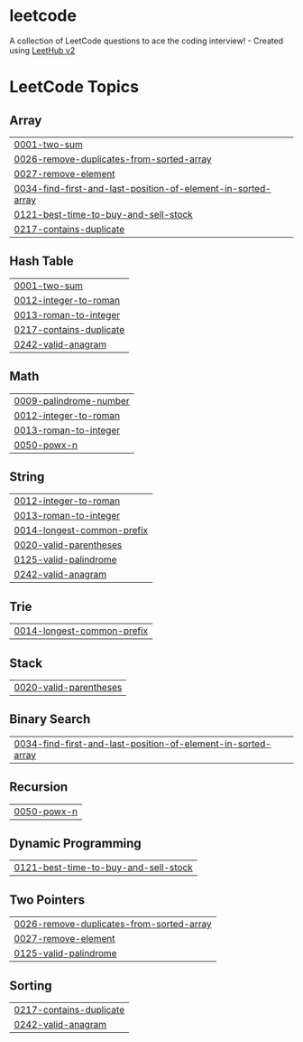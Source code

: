 # leetcode
A collection of LeetCode questions to ace the coding interview! - Created using [LeetHub v2](https://github.com/arunbhardwaj/LeetHub-2.0)

<!---LeetCode Topics Start-->
# LeetCode Topics
## Array
|  |
| ------- |
| [0001-two-sum](https://github.com/dimasaryamurdiyan/leetcode/tree/master/0001-two-sum) |
| [0026-remove-duplicates-from-sorted-array](https://github.com/dimasaryamurdiyan/leetcode/tree/master/0026-remove-duplicates-from-sorted-array) |
| [0027-remove-element](https://github.com/dimasaryamurdiyan/leetcode/tree/master/0027-remove-element) |
| [0034-find-first-and-last-position-of-element-in-sorted-array](https://github.com/dimasaryamurdiyan/leetcode/tree/master/0034-find-first-and-last-position-of-element-in-sorted-array) |
| [0121-best-time-to-buy-and-sell-stock](https://github.com/dimasaryamurdiyan/leetcode/tree/master/0121-best-time-to-buy-and-sell-stock) |
| [0217-contains-duplicate](https://github.com/dimasaryamurdiyan/leetcode/tree/master/0217-contains-duplicate) |
## Hash Table
|  |
| ------- |
| [0001-two-sum](https://github.com/dimasaryamurdiyan/leetcode/tree/master/0001-two-sum) |
| [0012-integer-to-roman](https://github.com/dimasaryamurdiyan/leetcode/tree/master/0012-integer-to-roman) |
| [0013-roman-to-integer](https://github.com/dimasaryamurdiyan/leetcode/tree/master/0013-roman-to-integer) |
| [0217-contains-duplicate](https://github.com/dimasaryamurdiyan/leetcode/tree/master/0217-contains-duplicate) |
| [0242-valid-anagram](https://github.com/dimasaryamurdiyan/leetcode/tree/master/0242-valid-anagram) |
## Math
|  |
| ------- |
| [0009-palindrome-number](https://github.com/dimasaryamurdiyan/leetcode/tree/master/0009-palindrome-number) |
| [0012-integer-to-roman](https://github.com/dimasaryamurdiyan/leetcode/tree/master/0012-integer-to-roman) |
| [0013-roman-to-integer](https://github.com/dimasaryamurdiyan/leetcode/tree/master/0013-roman-to-integer) |
| [0050-powx-n](https://github.com/dimasaryamurdiyan/leetcode/tree/master/0050-powx-n) |
## String
|  |
| ------- |
| [0012-integer-to-roman](https://github.com/dimasaryamurdiyan/leetcode/tree/master/0012-integer-to-roman) |
| [0013-roman-to-integer](https://github.com/dimasaryamurdiyan/leetcode/tree/master/0013-roman-to-integer) |
| [0014-longest-common-prefix](https://github.com/dimasaryamurdiyan/leetcode/tree/master/0014-longest-common-prefix) |
| [0020-valid-parentheses](https://github.com/dimasaryamurdiyan/leetcode/tree/master/0020-valid-parentheses) |
| [0125-valid-palindrome](https://github.com/dimasaryamurdiyan/leetcode/tree/master/0125-valid-palindrome) |
| [0242-valid-anagram](https://github.com/dimasaryamurdiyan/leetcode/tree/master/0242-valid-anagram) |
## Trie
|  |
| ------- |
| [0014-longest-common-prefix](https://github.com/dimasaryamurdiyan/leetcode/tree/master/0014-longest-common-prefix) |
## Stack
|  |
| ------- |
| [0020-valid-parentheses](https://github.com/dimasaryamurdiyan/leetcode/tree/master/0020-valid-parentheses) |
## Binary Search
|  |
| ------- |
| [0034-find-first-and-last-position-of-element-in-sorted-array](https://github.com/dimasaryamurdiyan/leetcode/tree/master/0034-find-first-and-last-position-of-element-in-sorted-array) |
## Recursion
|  |
| ------- |
| [0050-powx-n](https://github.com/dimasaryamurdiyan/leetcode/tree/master/0050-powx-n) |
## Dynamic Programming
|  |
| ------- |
| [0121-best-time-to-buy-and-sell-stock](https://github.com/dimasaryamurdiyan/leetcode/tree/master/0121-best-time-to-buy-and-sell-stock) |
## Two Pointers
|  |
| ------- |
| [0026-remove-duplicates-from-sorted-array](https://github.com/dimasaryamurdiyan/leetcode/tree/master/0026-remove-duplicates-from-sorted-array) |
| [0027-remove-element](https://github.com/dimasaryamurdiyan/leetcode/tree/master/0027-remove-element) |
| [0125-valid-palindrome](https://github.com/dimasaryamurdiyan/leetcode/tree/master/0125-valid-palindrome) |
## Sorting
|  |
| ------- |
| [0217-contains-duplicate](https://github.com/dimasaryamurdiyan/leetcode/tree/master/0217-contains-duplicate) |
| [0242-valid-anagram](https://github.com/dimasaryamurdiyan/leetcode/tree/master/0242-valid-anagram) |
<!---LeetCode Topics End-->